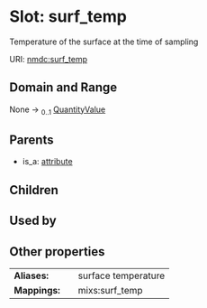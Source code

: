 
# Slot: surf_temp


Temperature of the surface at the time of sampling

URI: [nmdc:surf_temp](https://microbiomedata/meta/surf_temp)


## Domain and Range

None &#8594;  <sub>0..1</sub> [QuantityValue](QuantityValue.md)

## Parents

 *  is_a: [attribute](attribute.md)

## Children


## Used by


## Other properties

|  |  |  |
| --- | --- | --- |
| **Aliases:** | | surface temperature |
| **Mappings:** | | mixs:surf_temp |

